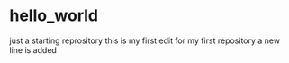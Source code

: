 # hello_world
just a starting reprository
this is my first edit for my first repository
a new line is added

